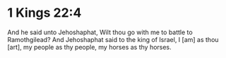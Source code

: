 # 1 Kings 22:4

And he said unto Jehoshaphat, Wilt thou go with me to battle to Ramothgilead? And Jehoshaphat said to the king of Israel, I [am] as thou [art], my people as thy people, my horses as thy horses.
